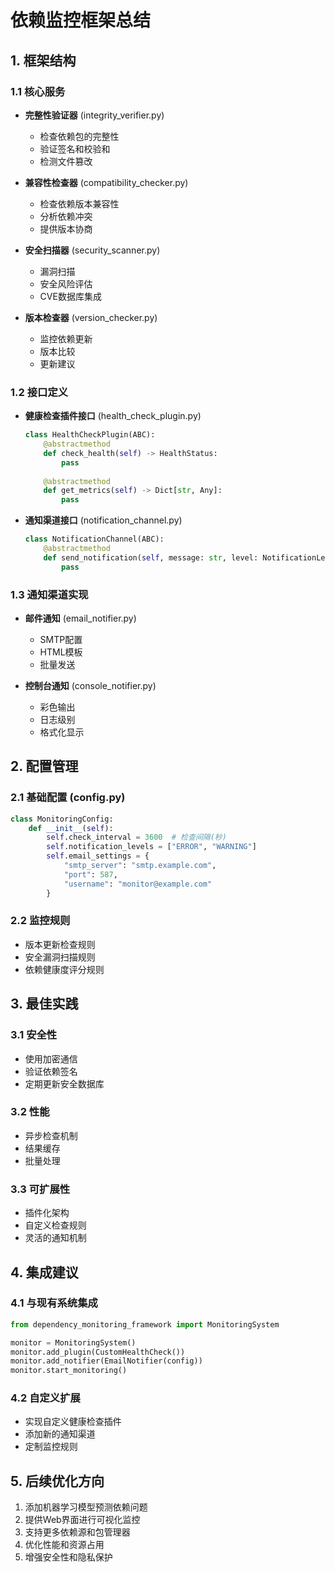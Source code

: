 # 依赖监控框架总结

## 1. 框架结构

### 1.1 核心服务
- **完整性验证器** (integrity_verifier.py)
  - 检查依赖包的完整性
  - 验证签名和校验和
  - 检测文件篡改

- **兼容性检查器** (compatibility_checker.py)
  - 检查依赖版本兼容性
  - 分析依赖冲突
  - 提供版本协商

- **安全扫描器** (security_scanner.py)
  - 漏洞扫描
  - 安全风险评估
  - CVE数据库集成

- **版本检查器** (version_checker.py)
  - 监控依赖更新
  - 版本比较
  - 更新建议

### 1.2 接口定义
- **健康检查插件接口** (health_check_plugin.py)
  ```python
  class HealthCheckPlugin(ABC):
      @abstractmethod
      def check_health(self) -> HealthStatus:
          pass
          
      @abstractmethod
      def get_metrics(self) -> Dict[str, Any]:
          pass
  ```

- **通知渠道接口** (notification_channel.py)
  ```python
  class NotificationChannel(ABC):
      @abstractmethod
      def send_notification(self, message: str, level: NotificationLevel):
          pass
  ```

### 1.3 通知渠道实现
- **邮件通知** (email_notifier.py)
  - SMTP配置
  - HTML模板
  - 批量发送

- **控制台通知** (console_notifier.py)
  - 彩色输出
  - 日志级别
  - 格式化显示

## 2. 配置管理

### 2.1 基础配置 (config.py)
```python
class MonitoringConfig:
    def __init__(self):
        self.check_interval = 3600  # 检查间隔(秒)
        self.notification_levels = ["ERROR", "WARNING"]
        self.email_settings = {
            "smtp_server": "smtp.example.com",
            "port": 587,
            "username": "monitor@example.com"
        }
```

### 2.2 监控规则
- 版本更新检查规则
- 安全漏洞扫描规则
- 依赖健康度评分规则

## 3. 最佳实践

### 3.1 安全性
- 使用加密通信
- 验证依赖签名
- 定期更新安全数据库

### 3.2 性能
- 异步检查机制
- 结果缓存
- 批量处理

### 3.3 可扩展性
- 插件化架构
- 自定义检查规则
- 灵活的通知机制

## 4. 集成建议

### 4.1 与现有系统集成
```python
from dependency_monitoring_framework import MonitoringSystem

monitor = MonitoringSystem()
monitor.add_plugin(CustomHealthCheck())
monitor.add_notifier(EmailNotifier(config))
monitor.start_monitoring()
```

### 4.2 自定义扩展
- 实现自定义健康检查插件
- 添加新的通知渠道
- 定制监控规则

## 5. 后续优化方向

1. 添加机器学习模型预测依赖问题
2. 提供Web界面进行可视化监控
3. 支持更多依赖源和包管理器
4. 优化性能和资源占用
5. 增强安全性和隐私保护 